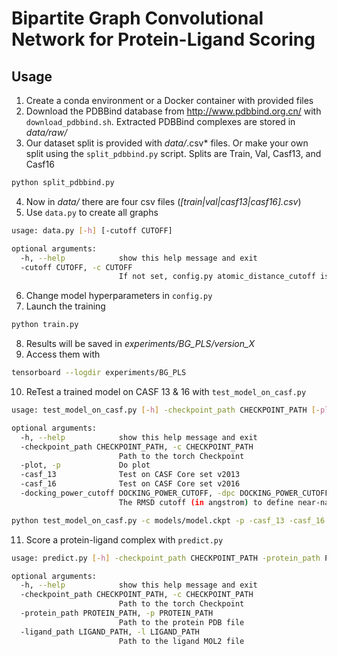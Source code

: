 # Bipartite Graph Convolutional Network for Protein-Ligand Scoring

## Usage

1. Create a conda environment or a Docker container with provided files
2. Download the PDBBind database from http://www.pdbbind.org.cn/ with `download_pdbbind.sh`. Extracted PDBBind complexes are stored in *data/raw/*
3. Our dataset split is provided with *data/*.csv* files. Or make your own split using the `split_pdbbind.py` script. Splits are Train, Val, Casf13, and Casf16
````bash
python split_pdbbind.py
````
4. Now in *data/* there are four csv files (*[train|val|casf13|casf16].csv*)
5. Use `data.py` to create all graphs
````bash
usage: data.py [-h] [-cutoff CUTOFF]

optional arguments:
  -h, --help            show this help message and exit
  -cutoff CUTOFF, -c CUTOFF
                        If not set, config.py atomic_distance_cutoff is used
````
6. Change model hyperparameters in `config.py`
7. Launch the training 
````bash
python train.py
````
8. Results will be saved in *experiments/BG_PLS/version_X*
9. Access them with 
````bash
tensorboard --logdir experiments/BG_PLS
````
10. ReTest a trained model on CASF 13 & 16 with `test_model_on_casf.py`
````bash
usage: test_model_on_casf.py [-h] -checkpoint_path CHECKPOINT_PATH [-plot] [-casf_13] [-casf_16] [-docking_power_cutoff DOCKING_POWER_CUTOFF]

optional arguments:
  -h, --help            show this help message and exit
  -checkpoint_path CHECKPOINT_PATH, -c CHECKPOINT_PATH
                        Path to the torch Checkpoint
  -plot, -p             Do plot
  -casf_13              Test on CASF Core set v2013
  -casf_16              Test on CASF Core set v2016
  -docking_power_cutoff DOCKING_POWER_CUTOFF, -dpc DOCKING_POWER_CUTOFF
                        The RMSD cutoff (in angstrom) to define near-native docking pose for Docking Power (defaults to 2.0)
````
````bash
python test_model_on_casf.py -c models/model.ckpt -p -casf_13 -casf_16
````
11. Score a protein-ligand complex with `predict.py`
````bash
usage: predict.py [-h] -checkpoint_path CHECKPOINT_PATH -protein_path PROTEIN_PATH -ligand_path LIGAND_PATH

optional arguments:
  -h, --help            show this help message and exit
  -checkpoint_path CHECKPOINT_PATH, -c CHECKPOINT_PATH
                        Path to the torch Checkpoint
  -protein_path PROTEIN_PATH, -p PROTEIN_PATH
                        Path to the protein PDB file
  -ligand_path LIGAND_PATH, -l LIGAND_PATH
                        Path to the ligand MOL2 file
````